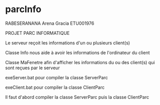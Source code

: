 # parcInfo
RABESERANANA Arena Gracia
ETU001976

PROJET PARC INFORMATIQUE

Le serveur reçoit les informations d'un ou plusieurs client(s)

Classe Info nous aide à avoir les informations de l'ordinateur du client 

Classe MaFenetre afin d'afficher les informations du ou des client(s) qui sont reçues par le serveur

exeServer.bat pour compiler la classe ServerParc

exeClient.bat pour compiler la classe ClientParc

Il faut d'abord compiler la classe ServerParc puis la classe ClientParc

